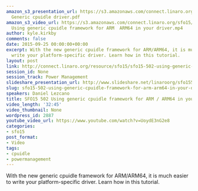 ```yaml
---
amazon_s3_presentation_url: https://s3.amazonaws.com/connect.linaro.org/sfo15/Presentations/09-25-Friday/SFO15-502-
  Generic cpuidle driver.pdf
amazon_s3_video_url: https://s3.amazonaws.com/connect.linaro.org/sfo15/Videos/09-25-Friday/SFO15-502
  Using generic cpuidle framework for ARM  ARM64 in your driver.mp4
author: kyle.kirkby
comments: false
date: 2015-09-25 00:00:00+00:00
excerpt: With the new generic cpuidle framework for ARM/ARM64, it is much easier to
  write your platform-specific driver. Learn how in this tutorial.
layout: post
link: http://connect.linaro.org/resource/sfo15/sfo15-502-using-generic-cpuidle-framework-for-arm-arm64-in-your-driver/
session_id: None
session_track: Power Management
slideshare_presentation_url: http://www.slideshare.net/linaroorg/sfo15502-using-generic-cpuidle-framework-for-armarm64-in-your-driver
slug: sfo15-502-using-generic-cpuidle-framework-for-arm-arm64-in-your-driver
speakers: Daniel Lezcano
title: SFO15 502 Using generic cpuidle framework for ARM / ARM64 in your driver
video_length: '32:45'
video_thumbnail: None
wordpress_id: 2887
youtube_video_url: https://www.youtube.com/watch?v=UoydE3nG2e8
categories:
- sfo15
post_format:
- Video
tags:
- cpuidle
- powermanagement
---
```


With the new generic cpuidle framework for ARM/ARM64, it is much easier to write your platform-specific driver. Learn how in this tutorial.
